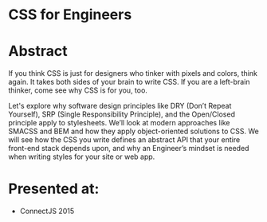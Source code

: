 # CSS for Engineers

# Abstract
If you think CSS is just for designers who tinker with pixels and colors, think again.  It takes both sides of your brain to write CSS.  If you are a left-brain thinker, come see why CSS is for you, too.

Let's explore why software design principles like DRY (Don’t Repeat Yourself), SRP (Single Responsibility Principle), and the Open/Closed principle apply to stylesheets.  We’ll look at modern approaches like SMACSS and BEM and how they apply object-oriented solutions to CSS.  We will see how the CSS you write defines an abstract API that your entire front-end stack depends upon, and why an Engineer’s mindset is needed when writing styles for your site or web app.


# Presented at:
* ConnectJS 2015
